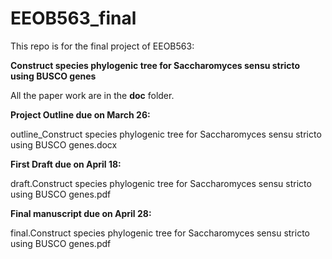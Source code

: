 # EEOB563_final

This repo is for the final project of EEOB563:

**Construct species phylogenic tree for Saccharomyces sensu stricto using BUSCO genes**

All the paper work are in the **doc** folder.

**Project Outline due on March 26:**

outline_Construct species phylogenic tree for Saccharomyces sensu stricto using BUSCO genes.docx

**First Draft due on April 18:**

draft.Construct species phylogenic tree for Saccharomyces sensu stricto using BUSCO genes.pdf

**Final manuscript due on April 28:**

final.Construct species phylogenic tree for Saccharomyces sensu stricto using BUSCO genes.pdf
